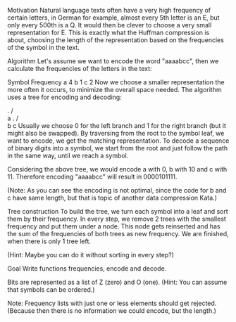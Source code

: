 Motivation
Natural language texts often have a very high frequency of certain letters, in German for example, almost every 5th letter is an E, but only every 500th is a Q. It would then be clever to choose a very small representation for E. This is exactly what the Huffman compression is about, choosing the length of the representation based on the frequencies of the symbol in the text.

Algorithm
Let's assume we want to encode the word "aaaabcc", then we calculate the frequencies of the letters in the text:

Symbol	Frequency
a	4
b	1
c	2
Now we choose a smaller representation the more often it occurs, to minimize the overall space needed. The algorithm uses a tree for encoding and decoding:

  .
 / \
a   .
   / \
   b  c
Usually we choose 0 for the left branch and 1 for the right branch (but it might also be swapped). By traversing from the root to the symbol leaf, we want to encode, we get the matching representation. To decode a sequence of binary digits into a symbol, we start from the root and just follow the path in the same way, until we reach a symbol.

Considering the above tree, we would encode a with 0, b with 10 and c with 11. Therefore encoding "aaaabcc" will result in 0000101111.

(Note: As you can see the encoding is not optimal, since the code for b and c have same length, but that is topic of another data compression Kata.)

Tree construction
To build the tree, we turn each symbol into a leaf and sort them by their frequency. In every step, we remove 2 trees with the smallest frequency and put them under a node. This node gets reinserted and has the sum of the frequencies of both trees as new frequency. We are finished, when there is only 1 tree left.

(Hint: Maybe you can do it without sorting in every step?)

Goal
Write functions frequencies, encode and decode.

Bits are represented as a list of Z (zero) and O (one).
(Hint: You can assume that symbols can be ordered.)

Note: Frequency lists with just one or less elements should get rejected. (Because then there is no information we could encode, but the length.)